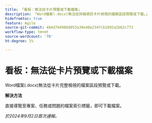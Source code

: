 ```yaml
---
title: 「看板：無法從卡片預覽或下載檔案」
description: 「Word檔案(.docx)無法從詳細資訊卡片檢視的檔案區段預覽或下載。」
hidefromtoc: true
feature: Agile
source-git-commit: 484d7d4988d053a39e48e2347cb1892a2b62c772
workflow-type: tm+mt
source-wordcount: '70'
ht-degree: 1%

---
```



# 看板：無法從卡片預覽或下載檔案

Word檔案(.docx)無法從卡片完整檢視的檔案區段預覽或下載。

**解決方法**

直接導覽至專案、任務或問題的檔案索引標籤，即可下載檔案。

_於2024年9月2日首次通報。_
